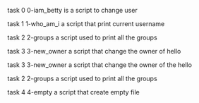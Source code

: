 task 0 0-iam_betty is a script to change user

task 1 1-who_am_i a script that print current username

task 2 2-groups  a script used to print all the groups

task 3 3-new_owner a script that change the owner of hello

task 3 3-new_owner a script that change the owner of the hello

task 2 2-groups a script used to print all the groups

task 4 4-empty a script that create empty file 


